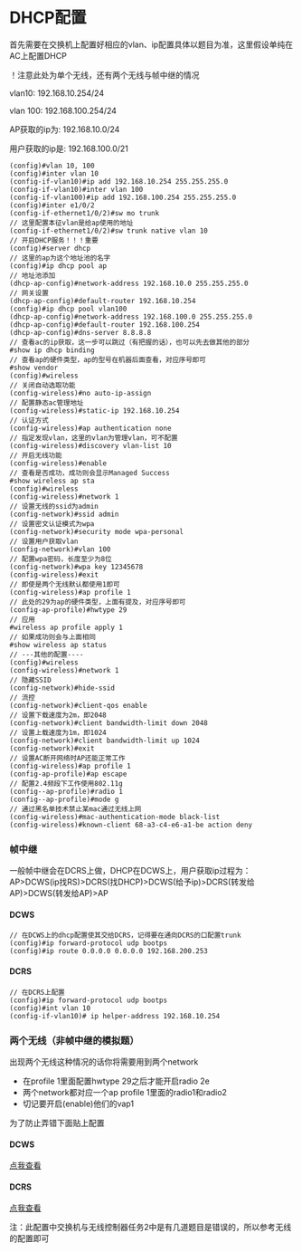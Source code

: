 # DHCP配置

首先需要在交换机上配置好相应的vlan、ip配置具体以题目为准，这里假设单纯在AC上配置DHCP 

！注意此处为单个无线，还有两个无线与帧中继的情况

vlan10: 192.168.10.254/24

vlan 100: 192.168.100.254/24

AP获取的ip为: 192.168.10.0/24

用户获取的ip是: 192.168.100.0/21

``` shell
(config)#vlan 10, 100
(config)#inter vlan 10
(config-if-vlan10)#ip add 192.168.10.254 255.255.255.0
(config-if-vlan10)#inter vlan 100
(config-if-vlan100)#ip add 192.168.100.254 255.255.255.0
(config)#inter e1/0/2
(config-if-ethernet1/0/2)#sw mo trunk
// 这里配置本征vlan是给ap使用的地址
(config-if-ethernet1/0/2)#sw trunk native vlan 10
// 开启DHCP服务！！！重要
(config)#server dhcp
// 这里的ap为这个地址池的名字
(config)#ip dhcp pool ap
// 地址池添加
(dhcp-ap-config)#network-address 192.168.10.0 255.255.255.0
// 网关设置
(dhcp-ap-config)#default-router 192.168.10.254
(config)#ip dhcp pool vlan100
(dhcp-ap-config)#network-address 192.168.100.0 255.255.255.0
(dhcp-ap-config)#default-router 192.168.100.254
(dhcp-ap-config)#dns-server 8.8.8.8
// 查看ac的ip获取，这一步可以跳过（有把握的话），也可以先去做其他的部分
#show ip dhcp binding
// 查看ap的硬件类型，ap的型号在机器后面查看，对应序号即可
#show vendor
(config)#wireless
// 关闭自动选取功能
(config-wireless)#no auto-ip-assign
// 配置静态ac管理地址
(config-wireless)#static-ip 192.168.10.254
// 认证方式
(config-wireless)#ap authentication none
// 指定发现vlan，这里的vlan为管理vlan，可不配置
(config-wireless)#discovery vlan-list 10
// 开启无线功能
(config-wireless)#enable
// 查看是否成功，成功则会显示Managed Success
#show wireless ap sta
(config)#wireless
(config-wireless)#network 1
// 设置无线的ssid为admin
(config-network)#ssid admin
// 设置密文认证模式为wpa
(config-network)#security mode wpa-personal
// 设置用户获取vlan
(config-network)#vlan 100
// 配置wpa密码，长度至少为8位
(config-network)#wpa key 12345678
(config-wireless)#exit
// 即使是两个无线默认都使用1即可
(config-wireless)#ap profile 1
// 此处的29为ap的硬件类型，上面有提及，对应序号即可
(config-ap-profile)#hwtype 29
// 应用
#wireless ap profile apply 1
// 如果成功则会与上面相同
#show wireless ap status
// ---其他的配置----
(config)#wireless
(config-wireless)#network 1
// 隐藏SSID
(config-network)#hide-ssid
// 流控
(config-network)#client-qos enable
// 设置下载速度为2m，即2048
(config-network)#client bandwidth-limit down 2048
// 设置上载速度为1m，即1024
(config-network)#client bandwidth-limit up 1024
(config-network)#exit
// 设置AC断开网络时AP还能正常工作
(config-wireless)#ap profile 1
(config-ap-profile)#ap escape
// 配置2.4频段下工作使用802.11g
(config--ap-profile)#radio 1
(config--ap-profile)#mode g
// 通过黑名单技术禁止某mac通过无线上网
(config-wireless)#mac-authentication-mode black-list
(config-wireless)#known-client 68-a3-c4-e6-a1-be action deny
```

### 帧中继

一般帧中继会在DCRS上做，DHCP在DCWS上，用户获取ip过程为：AP>DCWS(ip找RS)>DCRS(找DHCP)>DCWS(给予ip)>DCRS(转发给AP)>DCWS(转发给AP)>AP

#### DCWS

``` shell
// 在DCWS上的dhcp配置使其交给DCRS，记得要在通向DCRS的口配置trunk
(config)#ip forward-protocol udp bootps
(config)#ip route 0.0.0.0 0.0.0.0 192.168.200.253
```

[](note.assets/两个无线/帧中继/AC.text )

#### DCRS

``` shell
// 在DCRS上配置
(config)#ip forward-protocol udp bootps
(config)#int vlan 10
(config-if-vlan10)# ip helper-address 192.168.10.254
```

[](note.assets/两个无线/帧中继/RS.text )

### 两个无线（非帧中继的模拟题）

出现两个无线这种情况的话你将需要用到两个network

* 在profile 1里面配置hwtype 29之后才能开启radio 2e
* 两个network都对应一个ap profile 1里面的radio1和radio2
* 切记要开启(enable)他们的vap1

为了防止弄错下面贴上配置

#### DCWS

[点我查看](note.assets/两个无线/模拟题/AC.text )

#### DCRS

[点我查看](note.assets/两个无线/模拟题/RS.text )

注：此配置中交换机与无线控制器任务2中是有几道题目是错误的，所以参考无线的配置即可

